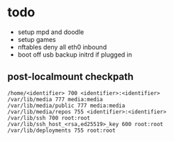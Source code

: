 # todo

- setup mpd and doodle
- setup games
- nftables deny all eth0 inbound
- boot off usb backup initrd if plugged in

## post-localmount checkpath

```
/home/<identifier> 700 <identifier>:<identifier>
/var/lib/media 777 media:media
/var/lib/media/public 777 media:media
/var/lib/media/repos 755 <identifier>:<identifier>
/var/lib/ssh 700 root:root
/var/lib/ssh_host_<rsa,ed25519>_key 600 root:root
/var/lib/deployments 755 root:root
```

